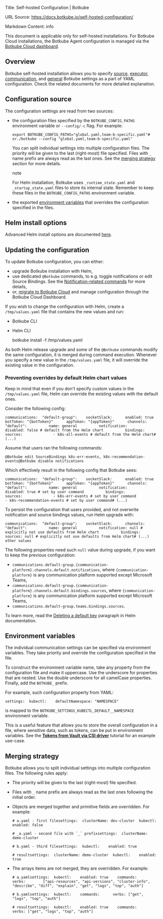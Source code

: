Title: Self-hosted Configuration | Botkube

URL Source: https://docs.botkube.io/self-hosted-configuration/

Markdown Content:
info

This document is applicable only for self-hosted installations. For Botkube Cloud installations, the Botkube Agent configuration is managed via the [Botkube Cloud dashboard](https://app.botkube.io/).

Overview[​](#overview "Direct link to Overview")
------------------------------------------------

Botkube self-hosted installation allows you to specify [source](https://docs.botkube.io/self-hosted-configuration/source), [executor](https://docs.botkube.io/self-hosted-configuration/executor), [communication](https://docs.botkube.io/self-hosted-configuration/communication), and [general](https://docs.botkube.io/self-hosted-configuration/general) Botkube settings as a part of YAML configuration. Check the related documents for more detailed explanation.

Configuration source[​](#configuration-source "Direct link to Configuration source")
------------------------------------------------------------------------------------

The configuration settings are read from two sources:

*   the configuration files specified by the `BOTKUBE_CONFIG_PATHS` environment variable or `--config/-c` flag. For example:
    
        export BOTKUBE_CONFIG_PATHS="global.yaml,team-b-specific.yaml"# or./botkube --config "global.yaml,team-b-specific.yaml"
    
    You can split individual settings into multiple configuration files. The priority will be given to the last (right-most) file specified. Files with `_` name prefix are always read as the last ones. See the [merging strategy](#merging-strategy) section for more details.
    
    note
    
    For Helm installation, Botkube uses `_runtime_state.yaml` and `_startup_state.yaml` files to store its internal state. Remember to keep these files in the `BOTKUBE_CONFIG_PATHS` environment variable.
    
*   the exported [environment variables](#environment-variables) that overrides the configuration specified in the files.
    

Helm install options[​](#helm-install-options "Direct link to Helm install options")
------------------------------------------------------------------------------------

Advanced Helm install options are documented [here](https://docs.botkube.io/self-hosted-configuration/helm-chart-parameters).

Updating the configuration[​](#updating-the-configuration "Direct link to Updating the configuration")
------------------------------------------------------------------------------------------------------

To update Botkube configuration, you can either:

*   upgrade Botkube installation with Helm,
*   use dedicated `@Botkube` commands, to e.g. toggle notifications or edit Source Bindings. See the [Notification-related commands](https://docs.botkube.io/features/executing-commands#notification-related-commands) for more details,
*   or, [migrate to Botkube Cloud](https://docs.botkube.io/cli/migrating-installation-to-botkube-cloud) and manage configuration through the Botkube Cloud Dashboard.

If you wish to change the configuration with Helm, create a `/tmp/values.yaml` file that contains the new values and run:

*   Botkube CLI
*   Helm CLI

    botkube install -f /tmp/values.yaml

As both Helm release upgrade and some of the `@Botkube` commands modify the same configuration, it is merged during command execution. Whenever you specify a new value in the `/tmp/values.yaml` file, it will override the existing value in the configuration.

### Preventing overrides by default Helm chart values[​](#preventing-overrides-by-default-helm-chart-values "Direct link to Preventing overrides by default Helm chart values")

Keep in mind that even if you don't specify custom values in the `/tmp/values.yaml` file, Helm can override the existing values with the default ones.

Consider the following config:

    communications:  "default-group":    socketSlack:      enabled: true      botToken: "{botToken}"      appToken: "{appToken}"      channels:        "default":          name: general          notification:            disabled: false # default from the Helm chart          bindings:            sources:              - k8s-all-events # default from the Helm chart# (...)

Assume that users ran the following commands:

    @Botkube edit SourceBindings k8s-err-events, k8s-recommendation-events@Botkube disable notifications

Which effectively result in the following config that Botkube sees:

    communications:  "default-group":    socketSlack:      enabled: true      botToken: "{botToken}"      appToken: "{appToken}"      channels:        "default":          name: general          notification:            disabled: true # set by user command          bindings:            sources:              - k8s-err-events # set by user command              - k8s-recommendation-events # set by user command# (...)

To persist the configuration that users provided, and not overwrite notification and source bindings values, run Helm upgrade with:

    communications:  "default-group":    socketSlack:      channels:        "default":          name: general          notification: null # explicitly not use defaults from Helm chart          bindings:            sources: null # explicitly not use defaults from Helm chart# (...) other values

The following properties need such `null` value during upgrade, if you want to keep the previous configuration:

*   `communications.default-group.{communication-platform}.channels.default.notifications`, where `{communication-platform}` is any communication platform supported except Microsoft Teams,
*   `communications.default-group.{communication-platform}.channels.default.bindings.sources`, where `{communication-platform}` is any communication platform supported except Microsoft Teams,
*   `communications.default-group.teams.bindings.sources`.

To learn more, read the [Deleting a default key](https://helm.sh/docs/chart_template_guide/values_files/#deleting-a-default-key) paragraph in Helm documentation.

Environment variables[​](#environment-variables "Direct link to Environment variables")
---------------------------------------------------------------------------------------

The individual communication settings can be specified via environment variables. They take priority and override the configuration specified in the file.

To construct the environment variable name, take any property from the configuration file and make it uppercase. Use the underscore for properties that are nested. Use the double underscore for all camelCase properties. Finally, add the `BOTKUBE_` prefix.

For example, such configuration property from YAML:

    settings:  kubectl:    defaultNamespace: "NAMESPACE"

is mapped to the `BOTKUBE_SETTINGS_KUBECTL_DEFAULT__NAMESPACE` environment variable.

This is a useful feature that allows you to store the overall configuration in a file, where sensitive data, such as tokens, can be put in environment variables. See the [**Tokens from Vault via CSI driver**](https://docs.botkube.io/self-hosted-configuration/communication/vault-csi/) tutorial for an example use-case.

Merging strategy[​](#merging-strategy "Direct link to Merging strategy")
------------------------------------------------------------------------

Botkube allows you to split individual settings into multiple configuration files. The following rules apply:

*   The priority will be given to the last (right-most) file specified.
    
*   Files with `_` name prefix are always read as the last ones following the initial order.
    
*   Objects are merged together and primitive fields are overridden. For example:
    
        # a.yaml - first filesettings:  clusterName: dev-cluster  kubectl:    enabled: false
    
        # _a.yaml - second file with `_` prefixsettings:  clusterName: demo-cluster
    
        # b.yaml - third filesettings:  kubectl:    enabled: true
    
        # resultsettings:  clusterName: demo-cluster  kubectl:    enabled: true
    
*   The arrays items are not merged, they are overridden. For example:
    
        # a.yamlsettings:  kubectl:    enabled: true    commands:      verbs:        ["api-resources", "api-versions", "cluster-info", "describe", "diff", "explain", "get", "logs", "top", "auth"]
    
        # b.yamlsettings:  kubectl:    commands:      verbs: ["get", "logs", "top", "auth"]
    
        # resultsettings:  kubectl:    enabled: true    commands:      verbs: ["get", "logs", "top", "auth"]
